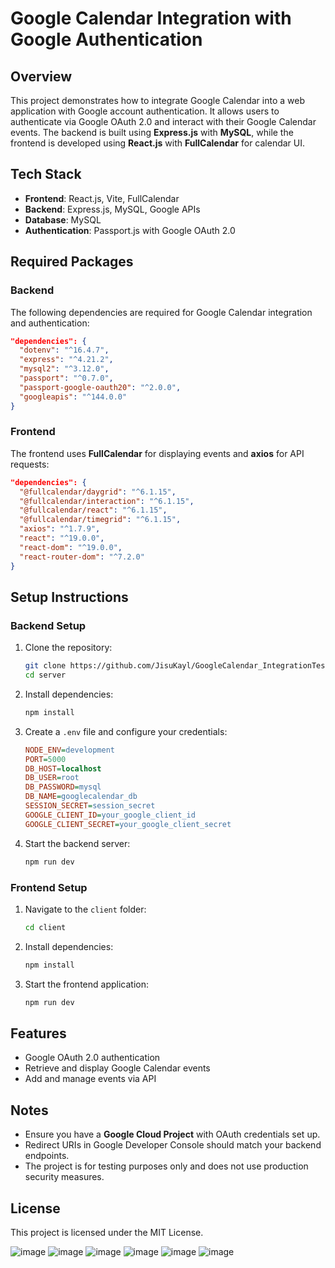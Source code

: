 # Google Calendar Integration with Google Authentication

## Overview
This project demonstrates how to integrate Google Calendar into a web application with Google account authentication. It allows users to authenticate via Google OAuth 2.0 and interact with their Google Calendar events. The backend is built using **Express.js** with **MySQL**, while the frontend is developed using **React.js** with **FullCalendar** for calendar UI.

## Tech Stack
- **Frontend**: React.js, Vite, FullCalendar
- **Backend**: Express.js, MySQL, Google APIs
- **Database**: MySQL
- **Authentication**: Passport.js with Google OAuth 2.0

## Required Packages
### Backend
The following dependencies are required for Google Calendar integration and authentication:

```json
"dependencies": {
  "dotenv": "^16.4.7",
  "express": "^4.21.2",
  "mysql2": "^3.12.0",
  "passport": "^0.7.0",
  "passport-google-oauth20": "^2.0.0",
  "googleapis": "^144.0.0"
}
```

### Frontend
The frontend uses **FullCalendar** for displaying events and **axios** for API requests:

```json
"dependencies": {
  "@fullcalendar/daygrid": "^6.1.15",
  "@fullcalendar/interaction": "^6.1.15",
  "@fullcalendar/react": "^6.1.15",
  "@fullcalendar/timegrid": "^6.1.15",
  "axios": "^1.7.9",
  "react": "^19.0.0",
  "react-dom": "^19.0.0",
  "react-router-dom": "^7.2.0"
}
```

## Setup Instructions
### Backend Setup
1. Clone the repository:
   ```sh
   git clone https://github.com/JisuKayl/GoogleCalendar_IntegrationTest.git
   cd server
   ```
2. Install dependencies:
   ```sh
   npm install
   ```
3. Create a `.env` file and configure your credentials:
   ```ini
   NODE_ENV=development
   PORT=5000
   DB_HOST=localhost
   DB_USER=root
   DB_PASSWORD=mysql
   DB_NAME=googlecalendar_db
   SESSION_SECRET=session_secret
   GOOGLE_CLIENT_ID=your_google_client_id
   GOOGLE_CLIENT_SECRET=your_google_client_secret
   ```
4. Start the backend server:
   ```sh
   npm run dev
   ```

### Frontend Setup
1. Navigate to the `client` folder:
   ```sh
   cd client
   ```
2. Install dependencies:
   ```sh
   npm install
   ```
3. Start the frontend application:
   ```sh
   npm run dev
   ```

## Features
- Google OAuth 2.0 authentication
- Retrieve and display Google Calendar events
- Add and manage events via API

## Notes
- Ensure you have a **Google Cloud Project** with OAuth credentials set up.
- Redirect URIs in Google Developer Console should match your backend endpoints.
- The project is for testing purposes only and does not use production security measures.

## License
This project is licensed under the MIT License.



![image](https://github.com/user-attachments/assets/3fb20f67-fe04-4ae3-ba22-0b14617a2621)
![image](https://github.com/user-attachments/assets/1a4180b1-1c63-403e-a8dd-c6be84bcf2b8)
![image](https://github.com/user-attachments/assets/67e3f0d9-0283-4a68-ad09-a9265b75cc73)
![image](https://github.com/user-attachments/assets/c2fa9807-1838-4600-9fc9-e5f77b1542e2)
![image](https://github.com/user-attachments/assets/3e51fe2b-42db-4c1a-8186-5f4120708c1f)
![image](https://github.com/user-attachments/assets/388a7215-2495-4fab-9fd2-ee45169c7931)

